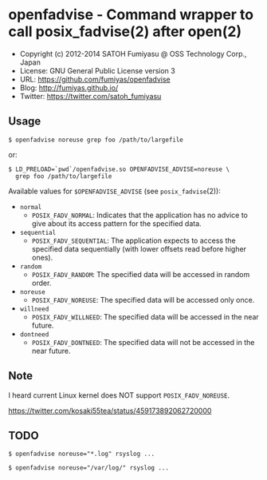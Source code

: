 openfadvise - Command wrapper to call posix_fadvise(2) after open(2)
======================================================================

  * Copyright (c) 2012-2014 SATOH Fumiyasu @ OSS Technology Corp., Japan
  * License: GNU General Public License version 3
  * URL: <https://github.com/fumiyas/openfadvise>
  * Blog: <http://fumiyas.github.io/>
  * Twitter: <https://twitter.com/satoh_fumiyasu>

Usage
----------------------------------------------------------------------

``` console
$ openfadvise noreuse grep foo /path/to/largefile
```

or:

``` console
$ LD_PRELOAD=`pwd`/openfadvise.so OPENFADVISE_ADVISE=noreuse \
  grep foo /path/to/largefile
```

Available values for `$OPENFADVISE_ADVISE` (see `posix_fadvise`(2)):

  * `normal`
    * `POSIX_FADV_NORMAL`: Indicates that the application has no
      advice to give about its access pattern for the specified
      data.
  * `sequential`
    * `POSIX_FADV_SEQUENTIAL`: The application expects to access
      the specified data sequentially (with lower offsets read
      before higher ones).
  * `random`
    * `POSIX_FADV_RANDOM`: The specified data will be accessed
      in random order.
  * `noreuse`
    * `POSIX_FADV_NOREUSE`: The specified data will be accessed
      only once.
  * `willneed`
    * `POSIX_FADV_WILLNEED`: The specified data will be accessed
      in the near future.
  * `dontneed`
    * `POSIX_FADV_DONTNEED`: The specified data will not be
      accessed in the near future.

Note
----------------------------------------------------------------------

I heard current Linux kernel does NOT support `POSIX_FADV_NOREUSE`.

  https://twitter.com/kosaki55tea/status/459173892062720000

TODO
----------------------------------------------------------------------

```
$ openfadvise noreuse="*.log" rsyslog ...
```

```
$ openfadvise noreuse="/var/log/" rsyslog ...
```

